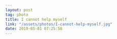 ```yaml
---
layout: post
tag: photo
title: I cannot help myself
link: "/assets/photos/I-cannot-help-myself.jpg"
date: 2019-05-01 07:25:58
---
```

